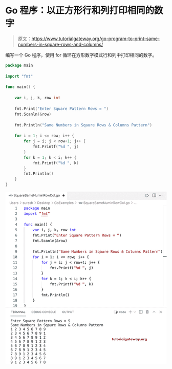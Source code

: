 # Go 程序：以正方形行和列打印相同的数字

> 原文：<https://www.tutorialgateway.org/go-program-to-print-same-numbers-in-square-rows-and-columns/>

编写一个 Go 程序，使用 for 循环在方形数字模式行和列中打印相同的数字。

```go
package main

import "fmt"

func main() {

	var i, j, k, row int

	fmt.Print("Enter Square Pattern Rows = ")
	fmt.Scanln(&row)

	fmt.Println("Same Numbers in Sqaure Rows & Columns Pattern")

	for i = 1; i <= row; i++ {
		for j = i; j < row+1; j++ {
			fmt.Printf("%d ", j)
		}
		for k = 1; k < i; k++ {
			fmt.Printf("%d ", k)
		}
		fmt.Println()
	}
}
```

![Go Program to Print Same Numbers in Square Rows and Columns](img/dddc1f371342a66005f9831a15c087fa.png)